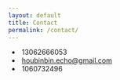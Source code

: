 ```yaml
---
layout: default
title: Contact
permalink: /contact/
---
```


- <i class="fa fa-fw fa-phone"></i>&nbsp;13062666053
- <i class="fa fa-fw fa-envelope"></i>&nbsp;houbinbin.echo@gmail.com
- <i class="fa fa-fw fa-qq"></i>&nbsp;1060732496

